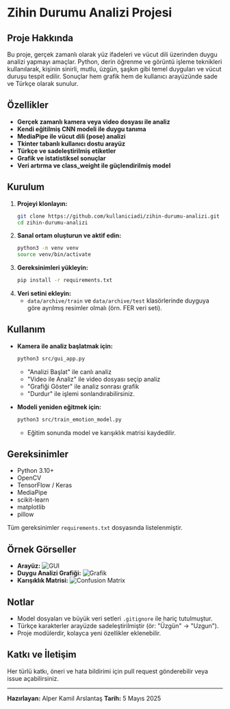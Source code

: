 # Zihin Durumu Analizi Projesi

## Proje Hakkında
Bu proje, gerçek zamanlı olarak yüz ifadeleri ve vücut dili üzerinden duygu analizi yapmayı amaçlar. Python, derin öğrenme ve görüntü işleme teknikleri kullanılarak, kişinin sinirli, mutlu, üzgün, şaşkın gibi temel duyguları ve vücut duruşu tespit edilir. Sonuçlar hem grafik hem de kullanıcı arayüzünde sade ve Türkçe olarak sunulur.

## Özellikler
- **Gerçek zamanlı kamera veya video dosyası ile analiz**
- **Kendi eğitilmiş CNN modeli ile duygu tanıma**
- **MediaPipe ile vücut dili (pose) analizi**
- **Tkinter tabanlı kullanıcı dostu arayüz**
- **Türkçe ve sadeleştirilmiş etiketler**
- **Grafik ve istatistiksel sonuçlar**
- **Veri artırma ve class_weight ile güçlendirilmiş model**

## Kurulum
1. **Projeyi klonlayın:**
   ```bash
   git clone https://github.com/kullaniciadi/zihin-durumu-analizi.git
   cd zihin-durumu-analizi
   ```
2. **Sanal ortam oluşturun ve aktif edin:**
   ```bash
   python3 -m venv venv
   source venv/bin/activate
   ```
3. **Gereksinimleri yükleyin:**
   ```bash
   pip install -r requirements.txt
   ```
4. **Veri setini ekleyin:**
   - `data/archive/train` ve `data/archive/test` klasörlerinde duyguya göre ayrılmış resimler olmalı (örn. FER veri seti).

## Kullanım
- **Kamera ile analiz başlatmak için:**
  ```bash
  python3 src/gui_app.py
  ```
  - "Analizi Başlat" ile canlı analiz
  - "Video ile Analiz" ile video dosyası seçip analiz
  - "Grafiği Göster" ile analiz sonrası grafik
  - "Durdur" ile işlemi sonlandırabilirsiniz.

- **Modeli yeniden eğitmek için:**
  ```bash
  python3 src/train_emotion_model.py
  ```
  - Eğitim sonunda model ve karışıklık matrisi kaydedilir.

## Gereksinimler
- Python 3.10+
- OpenCV
- TensorFlow / Keras
- MediaPipe
- scikit-learn
- matplotlib
- pillow

Tüm gereksinimler `requirements.txt` dosyasında listelenmiştir.

## Örnek Görseller
- **Arayüz:**
  ![GUI](docs/gui_example.png)
- **Duygu Analizi Grafiği:**
  ![Grafik](emotion_analysis_simple.png)
- **Karışıklık Matrisi:**
  ![Confusion Matrix](confusion_matrix.png)

## Notlar
- Model dosyaları ve büyük veri setleri `.gitignore` ile hariç tutulmuştur.
- Türkçe karakterler arayüzde sadeleştirilmiştir (ör: "Üzgün" → "Uzgun").
- Proje modülerdir, kolayca yeni özellikler eklenebilir.

## Katkı ve İletişim
Her türlü katkı, öneri ve hata bildirimi için pull request gönderebilir veya issue açabilirsiniz.

---
**Hazırlayan:** Alper Kamil Arslantaş 
**Tarih:** 5 Mayıs 2025